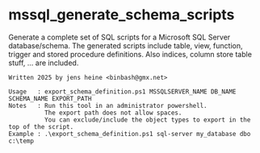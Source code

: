 # mssql_generate_schema_scripts
Generate a complete set of SQL scripts for a Microsoft SQL Server database/schema.
The generated scripts include table, view, function, trigger and stored procedure definitions. Also indices, column store table stuff, ... are included.

```
Written 2025 by jens heine <binbash@gmx.net>

Usage   : export_schema_definition.ps1 MSSQLSERVER_NAME DB_NAME SCHEMA_NAME EXPORT_PATH
Notes   : Run this tool in an administrator powershell.
          The export path does not allow spaces.
          You can exclude/include the object types to export in the top of the script.
Example : .\export_schema_definition.ps1 sql-server my_database dbo c:\temp
```
